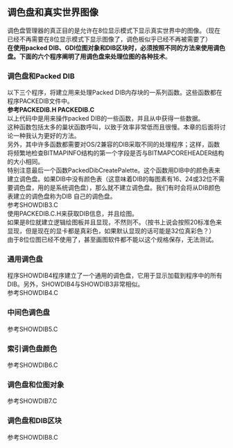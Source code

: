 ## 调色盘和真实世界图像
调色盘管理器的真正目的是允许在8位显示模式下显示真实世界中的图像。（现在已经不再需要在8位显示模式下显示图像了，调色板似乎已经不再被需要了）   
**在使用packed DIB、GDI位图对象和DIB区块时，必须按照不同的方法来使用调色盘。下面的六个程序阐明了用调色盘来处理位图的各种技术**。
### 调色盘和Packed DIB
以下三个程序，将建立用来处理Packed DIB内存块的一系列函数。这些函数都在程序PACKEDIB文件中。   
**参考PACKEDIB.H PACKEDIB.C**  
以上代码中是用来操作packed DIB的一些函数，并且从中获得一些数据。  
这种函数包括太多的巢状函数呼叫，以致于效率非常低而且很慢。本章的后面将讨论一种我认为更好的方法。   
另外，其中许多函数都需要对OS/2兼容的DIB采取不同的处理程序；这样，函数将频繁地检查BITMAPINFO结构的第一个字段是否与BITMAPCOREHEADER结构的大小相同。  
特别注意最后一个函数PackedDibCreatePalette。这个函数用DIB中的颜色表来建立调色盘。如果DIB中没有颜色表（这意味着DIB的每图素有16、24或32位不需要调色盘，用的是系统调色盘），那么就不建立调色盘。我们有时会将从DIB颜色表建立的调色盘称为DIB 自己的调色盘。   
参考SHOWDIB3.C   
使用PACKEDIB.C.H来获取DIB信息，并且绘图。   
如果是8位就建立逻辑绘图板并且显现，不然则不。（按书上说会按照20标准色来显现，但是现在的显卡都是真彩色，如果默认显现的话可能是32位真彩色？）   
由于8位位图已经不使用了，甚至画图软件都不能以这个规格保存，无法测试。  
### 通用调色盘
程序SHOWDIB4程序建立了一个通用的调色盘，它用于显示加载到程序中的所有DIB。另外，SHOWDIB4与SHOWDIB3非常相似。  
参考SHOWDIB4.C
### 中间色调色盘
参考SHOWDIB5.C
### 索引调色盘颜色
参考SHOWDIB6.C
### 调色盘和位图对象
参考SHOWDIB7.C
### 调色盘和DIB区块
参考SHOWDIB8.C
